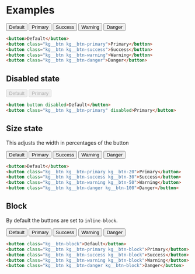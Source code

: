 <link rel="stylesheet" href="https://cdn.jsdelivr.net/gh/KagariSoft/KagariCSS@latest/dist/css/common.min.css"/>

# Examples

<div class="example">
    <button>Default</button>
    <button class="kg__btn kg__btn-primary">Primary</button>
    <button class="kg__btn kg__btn-success">Success</button>
    <button class="kg__btn kg__btn-warning">Warning</button>
    <button class="kg__btn kg__btn-danger">Danger</button>
</div>

```html
<button>Default</button>
<button class="kg__btn kg__btn-primary">Primary</button>
<button class="kg__btn kg__btn-success">Success</button>
<button class="kg__btn kg__btn-warning">Warning</button>
<button class="kg__btn kg__btn-danger">Danger</button>
```

## Disabled state

<div class="example">
    <button disabled>Default</button>
    <button class="kg__btn kg__btn-primary" disabled>Primary</button>
</div>

```html
<button button disabled>Default</button>
<button class="kg__btn kg__btn-primary" disabled>Primary</button>
```

## Size state

This adjusts the width in percentages of the button

<div class="example">
    <button>Default</button>
    <button class="kg__btn kg__btn-primary kg__btn-20">Primary</button>
    <button class="kg__btn kg__btn-success kg__btn-30">Success</button>
    <button class="kg__btn kg__btn-warning kg__btn-50">Warning</button>
    <button class="kg__btn kg__btn-danger kg__btn-100">Danger</button>
</div>

```html
<button>Default</button>
<button class="kg__btn kg__btn-primary kg__btn-20">Primary</button>
<button class="kg__btn kg__btn-success kg__btn-30">Success</button>
<button class="kg__btn kg__btn-warning kg__btn-50">Warning</button>
<button class="kg__btn kg__btn-danger kg__btn-100">Danger</button>
```

## Block

By default the buttons are set to `inline-block`.

<div class="example_inblock">
    <button class="kg__btn-block">Default</button>
    <button class="kg__btn kg__btn-primary kg__btn-block">Primary</button>
    <button class="kg__btn kg__btn-success kg__btn-block">Success</button>
    <button class="kg__btn kg__btn-warning kg__btn-block">Warning</button>
    <button class="kg__btn kg__btn-danger kg__btn-block">Danger</button>
</div>

```html
<button class="kg__btn-block">Default</button>
<button class="kg__btn kg__btn-primary kg__btn-block">Primary</button>
<button class="kg__btn kg__btn-success kg__btn-block">Success</button>
<button class="kg__btn kg__btn-warning kg__btn-block">Warning</button>
<button class="kg__btn kg__btn-danger kg__btn-block">Danger</button>
```
